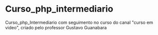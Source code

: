 # Curso_php_intermediario
Curso_php_Intermediario com seguimento no curso do canal "curso em video", criado pelo professor Gustavo Guanabara
